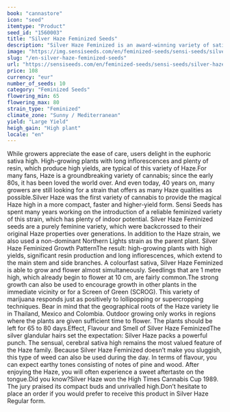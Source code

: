 ```yaml
---
book: "cannastore"
icon: "seed"
itemtype: "Product"
seed_id: "1560003"
title: "Silver Haze Feminized Seeds"
description: "Silver Haze Feminized is an award-winning variety of sativa, which has a high THC content. It is easy to grow and delivers plentiful yields. Order now!"
image: "https://img.sensiseeds.com/en/feminized-seeds/sensi-seeds/silver-haze-feminized-image.png"
slug: "/en-silver-haze-feminized-seeds"
url: "https://sensiseeds.com/en/feminized-seeds/sensi-seeds/silver-haze-feminized?a_aid=cannastore"
price: 108
currency: "eur"
number_of_seeds: 10
category: "Feminized Seeds"
flowering_min: 65
flowering_max: 80
strain_type: "Feminized"
climate_zone: "Sunny / Mediterranean"
yield: "Large Yield"
heigh_gain: "High plant"
locale: "en"
---
```

While growers appreciate the ease of care, users delight in the euphoric sativa high. High-growing plants with long inflorescences and plenty of resin, which produce high yields, are typical of this variety of Haze.For many fans, Haze is a groundbreaking variety of cannabis; since the early 80s, it has been loved the world over. And even today, 40 years on, many growers are still looking for a strain that offers as many Haze qualities as possible.Silver Haze was the first variety of cannabis to provide the magical Haze high in a more compact, faster and higher-yield form. Sensi Seeds has spent many years working on the introduction of a reliable feminized variety of this strain, which has plenty of indoor potential. Silver Haze Feminized seeds are a purely feminine variety, which were backcrossed to their original Haze properties over generations. In addition to the Haze strain, we also used a non-dominant Northern Lights strain as the parent plant. Silver Haze Feminized Growth PatternThe result: high-growing plants with high yields, significant resin production and long inflorescences, which extend to the main stem and side branches. A colourfast sativa, Silver Haze Feminized is able to grow and flower almost simultaneously. Seedlings that are 1 metre high, which already begin to flower at 10 cm, are fairly common.The strong growth can also be used to encourage growth in other plants in the immediate vicinity or for a Screen of Green (SCROG). This variety of marijuana responds just as positively to lollipopping or supercropping techniques. Bear in mind that the geographical roots of the Haze variety lie in Thailand, Mexico and Colombia. Outdoor growing only works in regions where the plants are given sufficient time to flower. The plants should be left for 65 to 80 days.Effect, Flavour and Smell of Silver Haze FeminizedThe silver glandular hairs set the expectation: Silver Haze packs a powerful punch. The sensual, cerebral sativa high remains the most valued feature of the Haze family. Because Silver Haze Feminized doesn’t make you sluggish, this type of weed can also be used during the day. In terms of flavour, you can expect earthy tones consisting of notes of pine and wood. After enjoying the Haze, you will often experience a sweet aftertaste on the tongue.Did you know?Silver Haze won the High Times Cannabis Cup 1989. The jury praised its compact buds and unrivalled high.Don’t hesitate to place an order if you would prefer to receive this product in Silver Haze Regular form.
